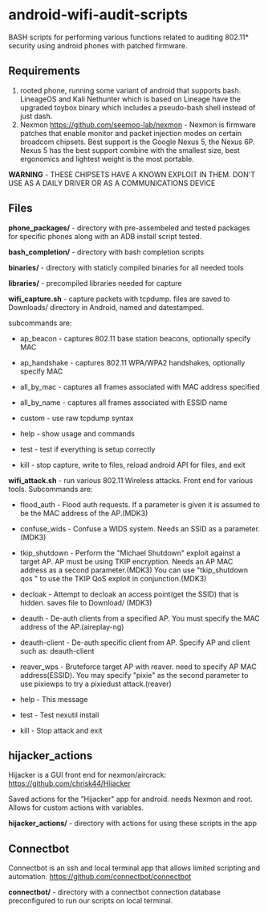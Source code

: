 # android-wifi-audit-scripts
BASH scripts for performing various functions related to auditing 802.11*
security using android phones with patched firmware.


Requirements
------------
1. rooted phone, running some variant of android that supports bash. LineageOS
and Kali Nethunter which is based on Lineage have the upgraded toybox binary
which includes a pseudo-bash shell instead of just dash.
2. Nexmon https://github.com/seemoo-lab/nexmon -  Nexmon is firmware patches
that enable monitor and packet injection modes on certain broadcom chipsets.
Best support is the Google Nexus 5, the Nexus 6P. Nexus 5 has the best support
combine with the smallest size, best ergonomics and lightest weight is the
most portable.

**WARNING** - THESE CHIPSETS HAVE A KNOWN EXPLOIT IN THEM. DON'T USE AS A DAILY
DRIVER OR AS A COMMUNICATIONS DEVICE

Files
------

**phone_packages/**	- directory with pre-assembeled and tested packages
			  for specific phones along with an ADB install script
			  tested.

**bash_completion/**	- directory with bash completion scripts

**binaries/**		- directory with staticly compiled binaries for all
			  needed tools

**libraries/**		- precompiled libraries needed for capture


**wifi_capture.sh** - capture packets with tcpdump. files are saved to Downloads/
directory in Android, named and datestamped.

subcommands are:

* ap_beacon	- captures 802.11 base station beacons, optionally specify MAC
* ap_handshake	- captures 802.11 WPA/WPA2 handshakes, optionally specify MAC
* all_by_mac	- captures all frames associated with MAC address specified
* all_by_name	- captures all frames associated with ESSID name
* custom	- use raw tcpdump syntax

* help		- show usage and commands
* test		- test if everything is setup correctly
* kill		- stop capture, write to files, reload android API for files,
		  and exit
  
**wifi_attack.sh** - run various 802.11 Wireless attacks. Front end for various
tools. Subcommands are:

* flood_auth	- Flood auth requests. If a parameter  is given it is assumed
		  to be the MAC address of the AP.(MDK3)
* confuse_wids	- Confuse a WIDS system. Needs an SSID as a parameter.(MDK3)
* tkip_shutdown	- Perform the "Michael Shutdown" exploit against a target AP.
		  AP must be using TKIP encryption. Needs an AP MAC address as a
		  second parameter.(MDK3) You can use "tkip_shutdown qos <MAC>"
		  to use the TKIP QoS exploit in conjunction.(MDK3)
* decloak	- Attempt to decloak an access point(get the SSID) that is
		  hidden. saves file to Download/ (MDK3)
* deauth	- De-auth clients from a specified AP. You must specify the MAC
		  address of the AP.(aireplay-ng)
* deauth-client	- De-auth specific client from AP. Specify AP and client such as:
		  deauth-client <AP MAC> <Client MAC>
		  
* reaver_wps	- Bruteforce target AP with reaver. need to specify AP MAC
		  address(ESSID). You may specify "pixie" as the second
		  parameter to use pixiewps to try a pixiedust attack.(reaver)
		  
* help		- This message
* test		- Test nexutil install
* kill		- Stop attack and exit


hijacker_actions
------------------
Hijacker is a GUI front end for nexmon/aircrack: https://github.com/chrisk44/Hijacker

Saved actions for the "Hijacker" app for android. needs Nexmon and root. Allows
for custom actions with variables.

**hijacker_actions/** - directory with actions for using these scripts in the app

Connectbot
----------
Connectbot is an ssh and local terminal app that allows limited scripting and
automation.
https://github.com/connectbot/connectbot

**connectbot/** - directory with a connectbot connection database preconfigured
to run our scripts on local terminal.

